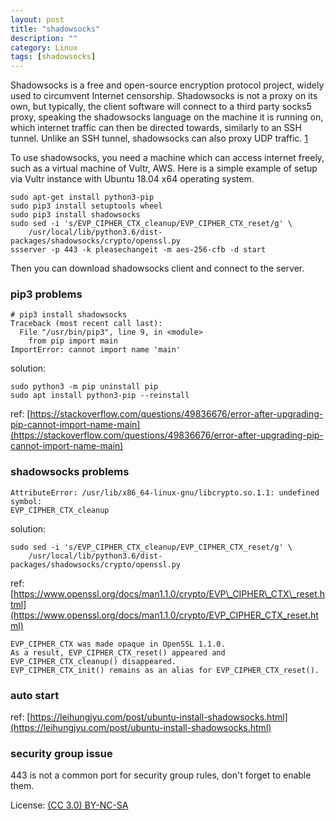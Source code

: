 ```yaml
---
layout: post
title: "shadowsocks"
description: ""
category: Linux
tags: [shadowsocks]
---
```


Shadowsocks is a free and open-source encryption protocol project, widely used to circumvent Internet censorship. Shadowsocks is not a proxy on its own, but typically, the client software will connect to a third party socks5 proxy, speaking the shadowsocks language on the machine it is running on, which internet traffic can then be directed towards, similarly to an SSH tunnel. Unlike an SSH tunnel, shadowsocks can also proxy UDP traffic. [1][1]

To use shadowsocks, you need a machine which can access internet freely, such as a virtual machine of Vultr, AWS. Here is a simple example of setup via Vultr instance with Ubuntu 18.04 x64 operating system.

```
sudo apt-get install python3-pip
sudo pip3 install setuptools wheel
sudo pip3 install shadowsocks
sudo sed -i 's/EVP_CIPHER_CTX_cleanup/EVP_CIPHER_CTX_reset/g' \
    /usr/local/lib/python3.6/dist-packages/shadowsocks/crypto/openssl.py
ssserver -p 443 -k pleasechangeit -m aes-256-cfb -d start
```

Then you can download shadowsocks client and connect to the server.

### pip3 problems

```
# pip3 install shadowsocks
Traceback (most recent call last):
  File "/usr/bin/pip3", line 9, in <module>
    from pip import main
ImportError: cannot import name 'main'
```

solution:

```
sudo python3 -m pip uninstall pip
sudo apt install python3-pip --reinstall
```

ref: [https://stackoverflow.com/questions/49836676/error-after-upgrading-pip-cannot-import-name-main](https://stackoverflow.com/questions/49836676/error-after-upgrading-pip-cannot-import-name-main)

### shadowsocks problems

```
AttributeError: /usr/lib/x86_64-linux-gnu/libcrypto.so.1.1: undefined symbol: 
EVP_CIPHER_CTX_cleanup
```

solution:

```
sudo sed -i 's/EVP_CIPHER_CTX_cleanup/EVP_CIPHER_CTX_reset/g' \
    /usr/local/lib/python3.6/dist-packages/shadowsocks/crypto/openssl.py
```

ref: [https://www.openssl.org/docs/man1.1.0/crypto/EVP\_CIPHER\_CTX\_reset.html](https://www.openssl.org/docs/man1.1.0/crypto/EVP_CIPHER_CTX_reset.html)

```
EVP_CIPHER_CTX was made opaque in OpenSSL 1.1.0. 
As a result, EVP_CIPHER_CTX_reset() appeared and EVP_CIPHER_CTX_cleanup() disappeared. 
EVP_CIPHER_CTX_init() remains as an alias for EVP_CIPHER_CTX_reset().
```

### auto start

ref: [https://leihungjyu.com/post/ubuntu-install-shadowsocks.html](https://leihungjyu.com/post/ubuntu-install-shadowsocks.html)

### security group issue

443 is not a common port for security group rules, don't forget to enable them.

[1]: https://en.wikipedia.org/wiki/Shadowsocks

License: [(CC 3.0) BY-NC-SA](http://creativecommons.org/licenses/by-nc-sa/3.0/)
